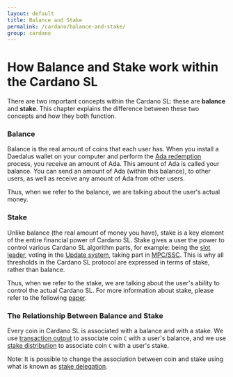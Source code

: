 ```yaml
---
layout: default
title: Balance and Stake
permalink: /cardano/balance-and-stake/
group: cardano
---
```

<!-- Reviewed at e070e675764738b5190b2f93424de403f1937216 -->

# How Balance and Stake work within the Cardano SL

There are two important concepts within the Cardano SL: these are **balance** and **stake**. This chapter
explains the difference between these two concepts and how they both function.

### Balance

Balance is the real amount of coins that each user has. When you install a Daedalus wallet on your computer
and perform the [Ada redemption](/timeline/bootstrap/) process, you receive an amount of Ada. This amount of
Ada is called your balance. You can send an amount of Ada (within this balance), to other users, as well as
receive any amount of Ada from other users.

Thus, when we refer to the balance, we are talking about the user's actual money.

### Stake

Unlike balance (the real amount of money you have),
stake is a key element of the entire financial power of Cardano SL. Stake gives a user the
power to control various Cardano SL algorithm parts, for example: being the [slot leader](/glossary/#slot-leader),
voting in the [Update system](/cardano/update-mechanism/), taking part in [MPC/SSC](/technical/leader-selection/#follow-the-satoshi). This is why all thresholds in the Cardano SL protocol are expressed in terms of stake, rather than balance.

Thus, when we refer to the stake, we are talking about the user's ability to control the actual Cardano SL. For more information about stake, please refer to the following [paper](/glossary/#paper). 

### The Relationship Between Balance and Stake

Every coin in Cardano SL is associated with a balance and with a stake. We use [transaction output](/cardano/transactions/#design)
to associate coin `C` with a user's balance, and we use [stake distribution](/cardano/transactions/#stake-distribution)
to associate coin `C` with a user's stake.

Note: It is possible to change the association between coin and stake using what is known as [stake delegation](/technical/delegation/).
